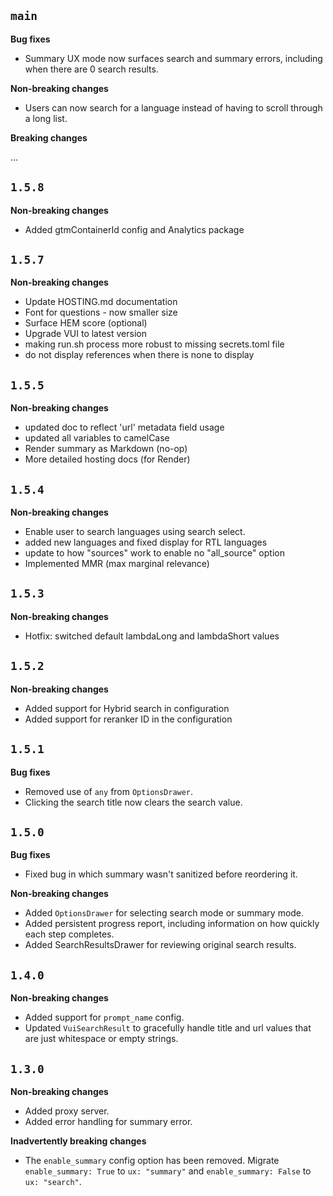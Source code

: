 ## `main`

**Bug fixes**

- Summary UX mode now surfaces search and summary errors, including when there are 0 search results.

**Non-breaking changes**

- Users can now search for a language instead of having to scroll through a long list.

**Breaking changes**

...
## `1.5.8`

**Non-breaking changes**
- Added gtmContainerId config and Analytics package

## `1.5.7`

**Non-breaking changes**
- Update HOSTING.md documentation
- Font for questions - now smaller size
- Surface HEM score (optional)
- Upgrade VUI to latest version 
- making run.sh process more robust to missing secrets.toml file
- do not display references when there is none to display

## `1.5.5`

**Non-breaking changes**

- updated doc to reflect 'url' metadata field usage
- updated all variables to camelCase
- Render summary as Markdown (no-op)
- More detailed hosting docs (for Render)
  
## `1.5.4`

**Non-breaking changes**

- Enable user to search languages using search select. 
- added new languages and fixed display for RTL languages
- update to how "sources" work to enable no "all_source" option
- Implemented MMR (max marginal relevance)

## `1.5.3`

**Non-breaking changes**

- Hotfix: switched default lambdaLong and lambdaShort values

## `1.5.2`

**Non-breaking changes**

- Added support for Hybrid search in configuration
- Added support for reranker ID in the configuration

## `1.5.1`

**Bug fixes**

- Removed use of `any` from `OptionsDrawer`.
- Clicking the search title now clears the search value.

## `1.5.0`

**Bug fixes**

- Fixed bug in which summary wasn't sanitized before reordering it.

**Non-breaking changes**

- Added `OptionsDrawer` for selecting search mode or summary mode.
- Added persistent progress report, including information on how quickly each step completes.
- Added SearchResultsDrawer for reviewing original search results.

## `1.4.0`

**Non-breaking changes**

- Added support for `prompt_name` config.
- Updated `VuiSearchResult` to gracefully handle title and url values that are just whitespace or empty strings.

## `1.3.0`

**Non-breaking changes**

- Added proxy server.
- Added error handling for summary error.

**Inadvertently breaking changes**

- The `enable_summary` config option has been removed. Migrate `enable_summary: True` to `ux: "summary"`
  and `enable_summary: False` to `ux: "search"`.
